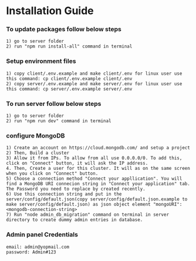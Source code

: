 # Installation Guide

### To update packages follow below steps

    1) go to server folder
    2) run "npm run install-all" command in terminal

### Setup environment files

    1) copy client/.env.example and make client/.env for linux user use this command: cp client/.env.example client/.env
    2) copy server/.env.example and make server/.env for linux user use this command: cp server/.env.example server/.env

### To run server follow below steps

    1) go to server folder
    2) run "npm run dev" command in terminal

### configure MongoDB
    1) Create an account on https://cloud.mongodb.com/ and setup a project
    2) Then, Build a cluster
    3) Allow it from IPs. To allow from all use 0.0.0.0/0. To add this, click on "Connect" button, it will ask the IP address.
    4. Then, Create a user for this cluster. It will as on the same screen when you click on "Connect" button.
    5) Choose a connection method "Connect your appllication". You will find a MongoDB URI connecion string in "Connect your application" tab. The Password you need to replace by created recently.
    6) Use this connection string and put in the server/config/default.json(copy server/config/default.json.example to make server/config/default.json) as json object element "mongoURI": <mongodb-connection-string>
    7) Run "node admin_db_migration" command on terminal in server directory to create dummy admin entries in database. 
    

### Admin panel Credentials
    email: admin@yopmail.com
    password: Admin#123